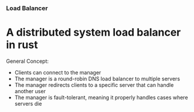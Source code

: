 ### Load Balancer

# A distributed system load balancer in rust

General Concept:

* Clients can connect to the manager
* The manager is a round-robin DNS load balancer to multiple servers
* The manager redirects clients to a specific server that can handle another user
* The manager is fault-tolerant, meaning it properly handles cases where servers die
